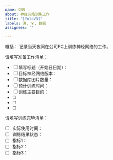 ```yaml
---
name: CNN
about: 神经网络训练工作
title: "[YoloV3]"
labels: 涛, ￥, 数据
assignees: ''

---
```


概括：
记录当天夜间在公司PC上训练神经网络的工作。

请填写准备工作清单：
- [ ] 填写标题（开始日日期）：
- [ ] 目标神经网络版本：
- [ ] 数据库图片数量：
- [ ] 预计训练时间：
- [ ] 训练主要目的：
- [ ] 
- [ ] 
- [ ] 

请填写训练完毕清单：
- [ ] 实际使用时间：
- [ ] 训练结果状态：
- [ ] 指标1：
- [ ] 指标2：
- [ ] 指标3：
